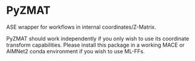 # PyZMAT

ASE wrapper for workflows in internal coordinates/Z-Matrix.

PyZMAT should work independently if you only wish to use its coordinate transform capabilities. Please install this package in a working MACE or AIMNet2 conda environment if you wish to use ML-FFs. 
